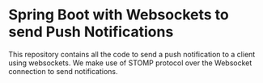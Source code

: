 # Spring Boot with Websockets to send Push Notifications

This repository contains all the code to send a push notification
to a client using websockets. We make use of STOMP protocol over the Websocket connection
to send notifications.

